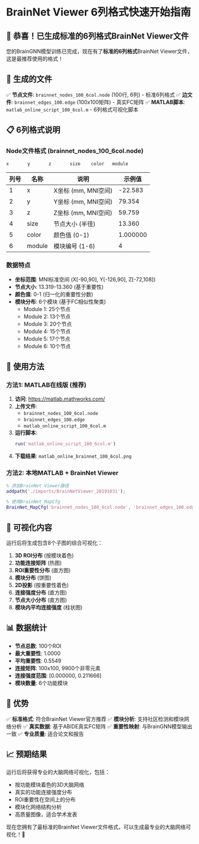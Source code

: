 # BrainNet Viewer 6列格式快速开始指南

## 🎉 恭喜！已生成标准的6列格式BrainNet Viewer文件

您的BrainGNN模型训练已完成，现在有了**标准的6列格式**BrainNet Viewer文件，这是最推荐使用的格式！

## 📁 生成的文件

✅ **节点文件**: `brainnet_nodes_100_6col.node` (100行, 6列) - 标准6列格式
✅ **边文件**: `brainnet_edges_100.edge` (100x100矩阵) - 真实FC矩阵
✅ **MATLAB脚本**: `matlab_online_script_100_6col.m` - 6列格式可视化脚本

## 📋 6列格式说明

### Node文件格式 (brainnet_nodes_100_6col.node)
```
x       y       z       size    color   module
```

| 列号 | 名称 | 说明 | 示例值 |
|------|------|------|--------|
| 1 | x | X坐标 (mm, MNI空间) | -22.583 |
| 2 | y | Y坐标 (mm, MNI空间) | 79.354 |
| 3 | z | Z坐标 (mm, MNI空间) | 59.759 |
| 4 | size | 节点大小 (半径) | 13.360 |
| 5 | color | 颜色值 (0-1) | 1.000000 |
| 6 | module | 模块编号 (1-6) | 4 |

### 数据特点
- **坐标范围**: MNI标准空间 (X[-90,90], Y[-126,90], Z[-72,108])
- **节点大小**: 13.319-13.360 (基于重要性)
- **颜色值**: 0-1 (归一化的重要性分数)
- **模块分布**: 6个模块 (基于FC相似性聚类)
  - Module 1: 25个节点
  - Module 2: 13个节点  
  - Module 3: 20个节点
  - Module 4: 15个节点
  - Module 5: 17个节点
  - Module 6: 10个节点

## 🚀 使用方法

### 方法1: MATLAB在线版 (推荐)
1. **访问**: https://matlab.mathworks.com/
2. **上传文件**:
   - `brainnet_nodes_100_6col.node`
   - `brainnet_edges_100.edge`
   - `matlab_online_script_100_6col.m`
3. **运行脚本**:
   ```matlab
   run('matlab_online_script_100_6col.m')
   ```
4. **下载结果**: `matlab_online_brainnet_100_6col.png`

### 方法2: 本地MATLAB + BrainNet Viewer
```matlab
% 添加BrainNet Viewer路径
addpath('./imports/BrainNetViewer_20191031');

% 使用BrainNet_MapCfg
BrainNet_MapCfg('brainnet_nodes_100_6col.node', 'brainnet_edges_100.edge');
```

## 🎨 可视化内容

运行后将生成包含8个子图的综合可视化：

1. **3D ROI分布** (按模块着色)
2. **功能连接矩阵** (热图)
3. **ROI重要性分布** (直方图)
4. **模块分布** (饼图)
5. **2D投影** (按重要性着色)
6. **连接强度分布** (直方图)
7. **节点大小分布** (直方图)
8. **模块内平均连接强度** (柱状图)

## 📊 数据统计

- **节点总数**: 100个ROI
- **最大重要性**: 1.0000
- **平均重要性**: 0.5549
- **连接矩阵**: 100x100, 9900个非零元素
- **连接强度范围**: [0.000000, 0.211666]
- **模块数量**: 6个功能模块

## 🔧 优势

✅ **标准格式**: 符合BrainNet Viewer官方推荐
✅ **模块分析**: 支持社区检测和模块网络分析
✅ **真实数据**: 基于ABIDE真实FC矩阵
✅ **重要性映射**: 与BrainGNN模型输出一致
✅ **专业质量**: 适合论文和报告

## 📈 预期结果

运行后将获得专业的大脑网络可视化，包括：
- 按功能模块着色的3D大脑网络
- 真实的功能连接强度分布
- ROI重要性在空间上的分布
- 模块化网络结构分析
- 高质量图像，适合学术发表

现在您拥有了最标准的BrainNet Viewer文件格式，可以生成最专业的大脑网络可视化！🎯 